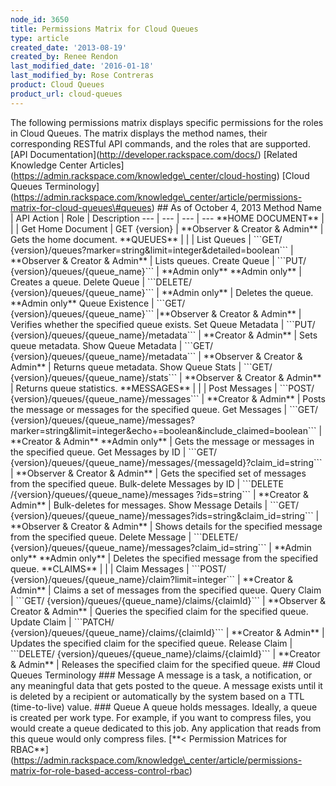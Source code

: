 ```yaml
---
node_id: 3650
title: Permissions Matrix for Cloud Queues
type: article
created_date: '2013-08-19'
created_by: Renee Rendon
last_modified_date: '2016-01-18'
last_modified_by: Rose Contreras
product: Cloud Queues
product_url: cloud-queues
---
```


The following permissions matrix displays specific permissions for the
roles in Cloud Queues. The matrix displays the method names, their
corresponding RESTful API commands, and the roles that are supported.
\[API Documentation\](http://developer.rackspace.com/docs/) \[Related
Knowledge Center
Articles\](https://admin.rackspace.com/knowledge\_center/cloud-hosting)
\[Cloud Queues
Terminology\](https://admin.rackspace.com/knowledge\_center/article/permissions-matrix-for-cloud-queues\#queues)
\#\# As of October 4, 2013 Method Name | API Action | Role | Description
--- | --- | --- | --- \*\*HOME DOCUMENT\*\* | | | Get Home Document |
GET {version} | \*\*Observer & Creator & Admin\*\* | Gets the home
document. \*\*QUEUES\*\* | | | List Queues | \`\`\`GET/
{version}/queues?marker=string&limit=integer&detailed=boolean\`\`\` |
\*\*Observer & Creator & Admin\*\* | Lists queues. Create Queue |
\`\`\`PUT/ {version}/queues/{queue\_name}\`\`\` | \*\*Admin only\*\*
\*\*Admin only\*\* | Creates a queue. Delete Queue | \`\`\`DELETE/
{version}/queues/{queue\_name}\`\`\` | \*\*Admin only\*\* | Deletes the
queue. \*\*Admin only\*\* Queue Existence | \`\`\`GET/
{version}/queues/{queue\_name}\`\`\` |\*\*Observer & Creator & Admin\*\*
| Verifies whether the specified queue exists. Set Queue Metadata |
\`\`\`PUT/ {version}/queues/{queue\_name}/metadata\`\`\` | \*\*Creator &
Admin\*\* | Sets queue metadata. Show Queue Metadata | \`\`\`GET/
{version}/queues/{queue\_name}/metadata\`\`\` | \*\*Observer & Creator &
Admin\*\* | Returns queue metadata. Show Queue Stats | \`\`\`GET/
{version}/queues/{queue\_name}/stats\`\`\` | \*\*Observer & Creator &
Admin\*\* | Returns queue statistics. \*\*MESSAGES\*\* | | | Post
Messages | \`\`\`POST/ {version}/queues/{queue\_name}/messages\`\`\` |
\*\*Creator & Admin\*\* | Posts the message or messages for the
specified queue. Get Messages | \`\`\`GET/
{version}/queues/{queue\_name}/messages?marker=string&limit=integer&echo+=boolean&include\_claimed=boolean\`\`\`
| \*\*Creator & Admin\*\* \*\*Admin only\*\* | Gets the message or
messages in the specified queue. Get Messages by ID | \`\`\`GET/
{version}/queues/{queue\_name}/messages/{messageId}?claim\_id=string\`\`\`
| \*\*Observer & Creator & Admin\*\* | Gets the specified set of
messages from the specified queue. Bulk-delete Messages by ID |
\`\`\`DELETE /{version}/queues/{queue\_name}/messages ?ids=string\`\`\`
| \*\*Creator & Admin\*\* | Bulk-deletes for messages. Show Message
Details | \`\`\`GET/
{version}/queues/{queue\_name}/messages?ids=string&claim\_id=string\`\`\`
| \*\*Observer & Creator & Admin\*\* | Shows details for the specified
message from the specified queue. Delete Message | \`\`\`DELETE/
{version}/queues/{queue\_name}/messages?claim\_id=string\`\`\` |
\*\*Admin only\*\* \*\*Admin only\*\* | Deletes the specified message
from the specified queue. \*\*CLAIMS\*\* | | | Claim Messages |
\`\`\`POST/ {version}/queues/{queue\_name}/claim?limit=integer\`\`\` |
\*\*Creator & Admin\*\* | Claims a set of messages from the specified
queue. Query Claim | \`\`\`GET/
{version}/queues/{queue\_name}/claims/{claimId}\`\`\` | \*\*Observer &
Creator & Admin\*\* | Queries the specified claim for the specified
queue. Update Claim | \`\`\`PATCH/
{version}/queues/{queue\_name}/claims/{claimId}\`\`\` | \*\*Creator &
Admin\*\* | Updates the specified claim for the specified queue. Release
Claim | \`\`\`DELETE/
{version}/queues/{queue\_name}/claims/{claimId}\`\`\` | \*\*Creator &
Admin\*\* | Releases the specified claim for the specified queue. \#\#
Cloud Queues Terminology \#\#\# Message A message is a task, a
notification, or any meaningful data that gets posted to the queue. A
message exists until it is deleted by a recipient or automatically by
the system based on a TTL (time-to-live) value. \#\#\# Queue A queue
holds messages. Ideally, a queue is created per work type. For example,
if you want to compress files, you would create a queue dedicated to
this job. Any application that reads from this queue would only compress
files. \[\*\*&lt; Permission Matrices for
RBAC\*\*\](https://admin.rackspace.com/knowledge\_center/article/permissions-matrix-for-role-based-access-control-rbac)

